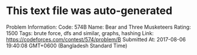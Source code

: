 # This text file was auto-generated

Problem Information:
Code: 574B
Name: Bear and Three Musketeers
Rating: 1500
Tags: brute force, dfs and similar, graphs, hashing
Link: https://codeforces.com/contest/574/problem/B
Submitted At: 2017-08-06 19:40:08 GMT+0600 (Bangladesh Standard Time)